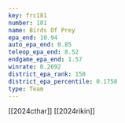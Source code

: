 ```yaml
---
key: frc181
number: 181
name: Birds Of Prey
epa_end: 10.94
auto_epa_end: 0.85
teleop_epa_end: 8.52
endgame_epa_end: 1.57
winrate: 0.2692
district_epa_rank: 150
district_epa_percentile: 0.1758
type: Team
---
```

[[2024cthar]]
[[2024rikin]]
